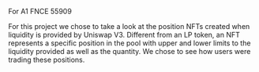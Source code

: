 For A1 FNCE 55909

For this project we chose to take a look at the position NFTs created when liquidity is provided by Uniswap V3. Different from an LP token, an NFT represents a specific position in the pool with upper and lower limits to the liquidity provided as well as the quantity. We chose to see how users were trading these positions.